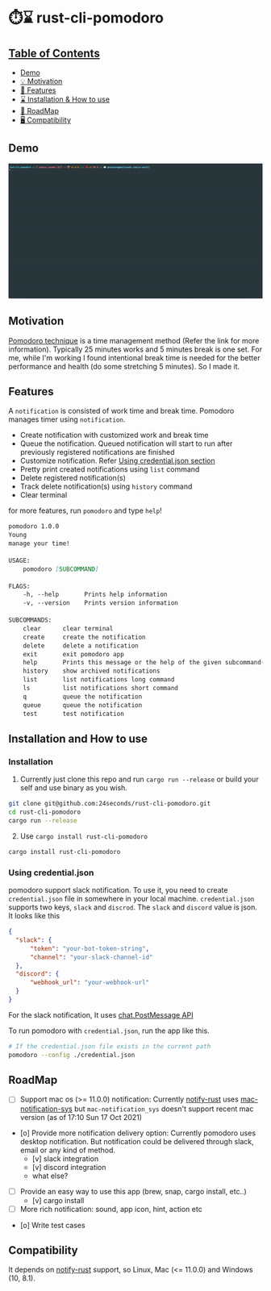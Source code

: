 # ⏱️⌛ rust-cli-pomodoro

## [Table of Contents](#table-of-Contents)
- [Demo](#demo)
- [💡 Motivation](#motivation)
- [📜 Features](#features)
- [⌛ Installation & How to use](#installation-and-how-to-use)
- [🚧 RoadMap](#roadmap)
- [🖥️ Compatibility](#compatibility)


## Demo

<img src="assets/pomodoro_demo.gif" />



## Motivation

[Pomodoro technique](https://en.wikipedia.org/wiki/Pomodoro_Technique) is a time management method (Refer the link for more information). Typically 25 minutes works and 5 minutes break is one set.
For me, while I'm working I found intentional break time is needed for the better performance and health (do some stretching 5 minutes). So I made it.


## Features

A `notification` is consisted of work time and break time. Pomodoro manages timer using `notification`.

- Create notification with customized work and break time
- Queue the notification. Queued notification will start to run after previously registered notifications are finished
- Customize notification. Refer [Using credential.json section](#Using-credential.json)
- Pretty print created notifications using `list` command
- Delete registered notification(s)
- Track delete notification(s) using `history` command
- Clear terminal

for more features, run `pomodoro` and type `help`!


```md
pomodoro 1.0.0
Young
manage your time!

USAGE:
    pomodoro [SUBCOMMAND]

FLAGS:
    -h, --help       Prints help information
    -v, --version    Prints version information

SUBCOMMANDS:
    clear      clear terminal
    create     create the notification
    delete     delete a notification
    exit       exit pomodoro app
    help       Prints this message or the help of the given subcommand(s)
    history    show archived notifications
    list       list notifications long command
    ls         list notifications short command
    q          queue the notification
    queue      queue the notification
    test       test notification
```


## Installation and How to use

### Installation 
1. Currently just clone this repo and run `cargo run --release` or build your self and use binary as you wish.

```sh
git clone git@github.com:24seconds/rust-cli-pomodoro.git
cd rust-cli-pomodoro
cargo run --release
```

2. Use `cargo install rust-cli-pomodoro`
```sh
cargo install rust-cli-pomodoro
```

### Using credential.json
pomodoro support slack notification.
To use it, you need to create `credential.json` file in somewhere in your local machine. `credential.json` supports two keys, `slack` and `discrod`.
The `slack` and `discord` value is json. It looks like this

```json
{
  "slack": {
      "token": "your-bot-token-string",
      "channel": "your-slack-channel-id"
  },
  "discord": {
      "webhook_url": "your-webhook-url"
  }
}
```

For the slack notification, It uses [chat.PostMessage API](https://api.slack.com/methods/chat.postMessage)

To run pomodoro with `credential.json`, run the app like this.
```sh
# If the credential.json file exists in the current path
pomodoro --config ./credential.json
```


## RoadMap

- [ ] Support mac os (>= 11.0.0) notification: Currently [notify-rust](https://github.com/hoodie/notify-rust) uses [mac-notification-sys](https://github.com/h4llow3En/mac-notification-sys) but `mac-notification_sys` doesn't support recent mac version (as of 17:10 Sun 17 Oct 2021)
- [o] Provide more notification delivery option: Currently pomodoro uses desktop notification. But notification could be delivered through slack, email or any kind of method.
    - [v] slack integration
    - [v] discord integration
    - what else?
- [ ] Provide an easy way to use this app (brew, snap, cargo install, etc..)
    - [v] cargo install
- [ ] More rich notification: sound, app icon, hint, action etc
- [o] Write test cases 

## Compatibility

It depends on [notify-rust](https://github.com/hoodie/notify-rust) support, so Linux, Mac (<= 11.0.0) and Windows (10, 8.1).
